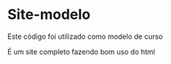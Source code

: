 # Site-modelo
Este código foi utilizado como modelo de curso 

É um site completo fazendo bom uso do html
